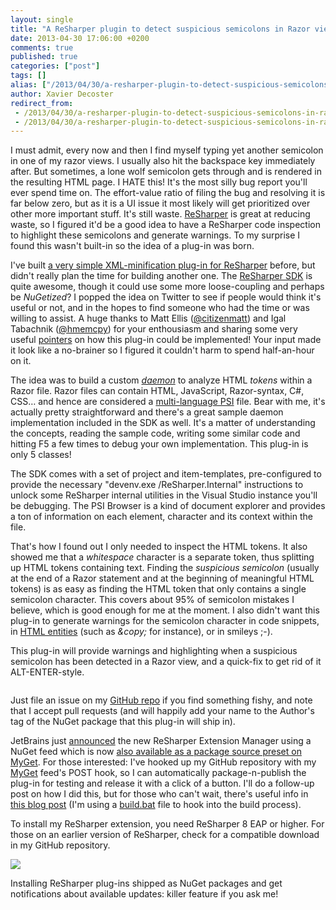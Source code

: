```yaml
---
layout: single
title: "A ReSharper plugin to detect suspicious semicolons in Razor views"
date: 2013-04-30 17:06:00 +0200
comments: true
published: true
categories: ["post"]
tags: []
alias: ["/2013/04/30/a-resharper-plugin-to-detect-suspicious-semicolons-in-razor-views/"]
author: Xavier Decoster
redirect_from:
 - /2013/04/30/a-resharper-plugin-to-detect-suspicious-semicolons-in-razor-views/.html
 - /2013/04/30/a-resharper-plugin-to-detect-suspicious-semicolons-in-razor-views/.html
---
```

<p><p>I must admit, every now and then I find myself typing yet another semicolon in one of my razor views. I usually also hit the backspace key immediately after. But sometimes, a lone wolf semicolon gets through and is rendered in the resulting HTML page. I HATE this! It's the most silly bug report you'll ever spend time on. The effort-value ratio of filing the bug and resolving it is far below zero, but as it is a UI issue it most likely will get prioritized over other more important stuff. It's still waste. <a href="http://www.jetbrains.com/resharper/">ReSharper</a> is great at reducing waste, so I figured it'd be a good idea to have a ReSharper code inspection to highlight these semicolons and generate warnings. To my surprise I found this wasn't built-in so the idea of a plug-in was born.
</p><p>I've built <a href="https://github.com/xavierdecoster/Resharper-XML-Minifier">a very simple XML-minification plug-in for ReSharper</a> before, but didn't really plan the time for building another one. The <a href="http://www.jetbrains.com/resharper/download/">ReSharper SDK</a> is quite awesome, though it could use some more loose-coupling and perhaps be <em>NuGetized</em>? I popped the idea on Twitter to see if people would think it's useful or not, and in the hopes to find someone who had the time or was willing to assist. A huge thanks to Matt Ellis (<a href="https://twitter.com/citizenmatt">@citizenmatt</a>) and Igal Tabachnik (<a href="https://twitter.com/hmemcpy">@hmemcpy</a>) for your enthousiasm and sharing some very useful <a href="http://t.co/M369JEySWS">pointers</a> on how this plug-in could be implemented! Your input made it look like a no-brainer so I figured it couldn't harm to spend half-an-hour on it.
</p><p>The idea was to build a custom <a href="http://confluence.jetbrains.com/display/ReSharper/2.4+Daemons+and+Daemon+Stages+(R7)"><em>daemon</em></a> to analyze HTML <em>tokens</em> within a Razor file. Razor files can contain HTML, JavaScript, Razor-syntax, C#, CSS… and hence are considered a <a href="http://confluence.jetbrains.com/display/ReSharper/3.4+Multi-Language+PSI+(R7)">multi-language PSI</a> file. Bear with me, it's actually pretty straightforward and there's a great sample daemon implementation included in the SDK as well. It's a matter of understanding the concepts, reading the sample code, writing some similar code and hitting F5 a few times to debug your own implementation. This plug-in is only 5 classes!
</p><p>The SDK comes with a set of project and item-templates, pre-configured to provide the necessary "devenv.exe /ReSharper.Internal" instructions to unlock some ReSharper internal utilities in the Visual Studio instance you'll be debugging. The PSI Browser is a kind of document explorer and provides a ton of information on each element, character and its context within the file.
</p><p>That's how I found out I only needed to inspect the HTML tokens. It also showed me that a <em>whitespace</em> character is a separate token, thus splitting up HTML tokens containing text. Finding the <em>suspicious semicolon</em> (usually at the end of a Razor statement and at the beginning of meaningful HTML tokens) is as easy as finding the HTML token that only contains a single semicolon character. This covers about 95% of semicolon mistakes I believe, which is good enough for me at the moment. I also didn't want this plug-in to generate warnings for the semicolon character in code snippets, in <a href="http://www.w3schools.com/tags/ref_entities.asp">HTML entities</a> (such as <em>&amp;copy; </em>for instance), or in smileys ;-).
</p><p>This plug-in will provide warnings and highlighting when a suspicious semicolon has been detected in a Razor view, and a quick-fix to get rid of it ALT-ENTER-style.
</p><p><img src="/get/040913_0959_AReSharperp1_635010983939422428.jpg" alt="" style="max-width:600px;"/>
    </p><p>Just file an issue on my <a href="https://github.com/xavierdecoster/ReSharper.RazorExtensions">GitHub repo</a> if you find something fishy, and note that I accept pull requests (and will happily add your name to the Author's tag of the NuGet package that this plug-in will ship in).
</p><p>JetBrains just <a href="http://blogs.jetbrains.com/dotnet/2013/04/new-features-in-the-latest-resharper-8-ea/" target="_blank">announced</a> the new ReSharper Extension Manager using a NuGet feed which is now <a href="http://blog.myget.org/post/2013/04/29/Create-a-list-of-favorite-ReSharper-plugins.aspx" target="_blank">also available as a package source preset on MyGet</a>. For those interested: I've hooked up my GitHub repository with my <a href="http://www.myget.org">MyGet</a> feed's POST hook, so I can automatically package-n-publish the plug-in for testing and release it with a click of a button. I'll do a follow-up post on how I did this, but for those who can't wait, there's useful info in <a href="http://blog.myget.org/post/2013/03/06/MyGet-Build-Services-Package-Versioning-Explained.aspx">this blog post</a> (I'm using a <a href="https://github.com/xavierdecoster/ReSharper.RazorExtensions/blob/master/build.bat">build.bat</a> file to hook into the build process).
</p><p>
To install my ReSharper extension, you need ReSharper 8 EAP or higher. For those on an earlier version of ReSharper, check for a compatible download in my GitHub repository.</p>
<img src="https://xavierdecosterblog.blob.core.windows.net/blog/2013-04-30/2013-04-29_1901.png" style="max-width:600px"/></p>

<p>Installing ReSharper plug-ins shipped as NuGet packages and get notifications about available updates: killer feature if you ask me!</p>
